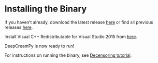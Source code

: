 # Installing the Binary

If you haven't already, download the latest release [here](https://github.com/deeppomf/DeepCreamPy/releases/latest) or find all previous releases [here](https://github.com/deeppomf/DeepCreamPy/releases).

Install Visual C++ Redistributable for Visual Studio 2015 from [here](https://www.microsoft.com/en-us/download/details.aspx?id=53587).

DeepCreamPy is now ready to run!

For instructions on running the binary, see [Decensoring tutorial](USAGE.md).
